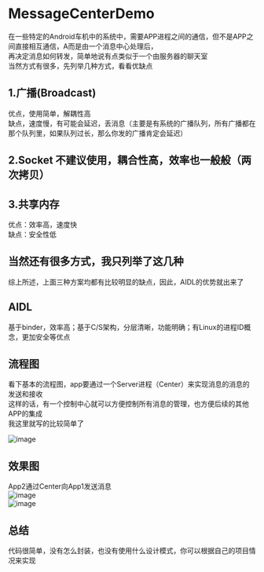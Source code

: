 # MessageCenterDemo
在一些特定的Android车机中的系统中，需要APP进程之间的通信，但不是APP之间直接相互通信，A而是由一个消息中心处理后，</br>
再决定消息如何转发，简单地说有点类似于一个由服务器的聊天室</br>
当然方式有很多，先列举几种方式，看看优缺点<Br/>
## 1.广播(Broadcast)
优点，使用简单，解耦性高<Br/>
缺点，速度慢，有可能会延迟，丢消息（主要是有系统的广播队列，所有广播都在那个队列里，如果队列过长，那么你发的广播肯定会延迟）<Br/>
## 2.Socket 不建议使用，耦合性高，效率也一般般（两次拷贝）
## 3.共享内存 
优点：效率高，速度快<Br/>
缺点：安全性低<Br/>

## 当然还有很多方式，我只列举了这几种<Br/>
综上所述，上面三种方案均都有比较明显的缺点，因此，AIDL的优势就出来了<Br/>
## AIDL
基于binder，效率高；基于C/S架构，分层清晰，功能明确；有Linux的进程ID概念，更加安全等优点<Br/>
## 流程图
看下基本的流程图，app要通过一个Server进程（Center）来实现消息的消息的发送和接收<Br/>
这样的话，有一个控制中心就可以方便控制所有消息的管理，也方便后续的其他APP的集成<Br/>
我这里就写的比较简单了

![image](https://github.com/helang1991/MessageCenterDemo/blob/master/png/test.png)

## 效果图
App2通过Center向App1发送消息<Br/>
![image](https://github.com/helang1991/MessageCenterDemo/blob/master/png/app2.png)<Br/>
![image](https://github.com/helang1991/MessageCenterDemo/blob/master/png/app1.png)

## 总结
代码很简单，没有怎么封装，也没有使用什么设计模式，你可以根据自己的项目情况来实现<Br/>



